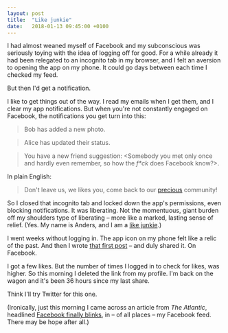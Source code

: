 ```yaml
---
layout: post
title:  "Like junkie"
date:   2018-01-13 09:45:00 +0100
---
```

I had almost weaned myself of Facebook and my subconscious was seriously toying with the idea of logging off for good. For a while already it had been relegated to an incognito tab in my browser, and I felt an aversion to opening the app on my phone. It could go days between each time I checked my feed.

But then I'd get a notification.

I like to get things out of the way. I read my emails when I get them, and I clear my app notifications. But when you're not constantly engaged on Facebook, the notifications you get turn into this:

> Bob has added a new photo.

> Alice has updated their status.

> You have a new friend suggestion: <Somebody you met only once and hardly even remember, so how the _f*ck_ does Facebook know?>.

In plain English:

> Don't leave us, we likes you, come back to our [precious](https://youtu.be/Iz-8CSa9xj8) community!

So I closed that incognito tab and locked down the app's permissions, even blocking notifications. It was liberating. Not the momentuous, giant burden off my shoulders type of liberating – more like a marked, lasting sense of relief. (Yes. My name is Anders, and I am a [like junkie](https://blogs.tribune.com.pk/story/12410/confessions-of-a-facebook-like-junkie/).)

I went weeks without logging in. The app icon on my phone felt like a relic of the past. And then I wrote [that first post](https://andersblehr.github.io/2018/01/11/just-this.html) – and duly shared it. On Facebook.

I got a few likes. But the number of times I logged in to check for likes, was higher. So this morning I deleted the link from my profile. I'm back on the wagon and it's been 36 hours since my last share.

Think I'll try Twitter for this one.

(Ironically, just this morning I came across an article from _The Atlantic_, headlined [Facebook finally blinks](https://www.theatlantic.com/technology/archive/2018/01/facebook/550376/), in – of all places – my Facebook feed. There may be hope after all.)